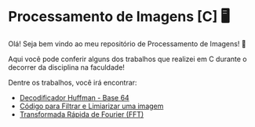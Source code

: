 # Processamento de Imagens [C] :desktop_computer:

Olá! Seja bem vindo ao meu repositório de Processamento de Imagens! :wave:

Aqui você pode conferir alguns dos trabalhos que realizei em C durante o decorrer da disciplina na faculdade!

Dentre os trabalhos, você irá encontrar:

- [Decodificador Huffman - Base 64](https://github.com/LuScarton/Processamento_de_imagens/blob/main/Decodificador_Huffman_Base64.c)
- [Código para Filtrar e Limiarizar uma imagem](https://github.com/LuScarton/Processamento_de_imagens/blob/main/Filtrar_Limiarizar.c)
- [Transformada Rápida de Fourier (FFT)](https://github.com/LuScarton/Processamento_de_imagens/blob/main/Transformada_Rapida_Fourier.c)